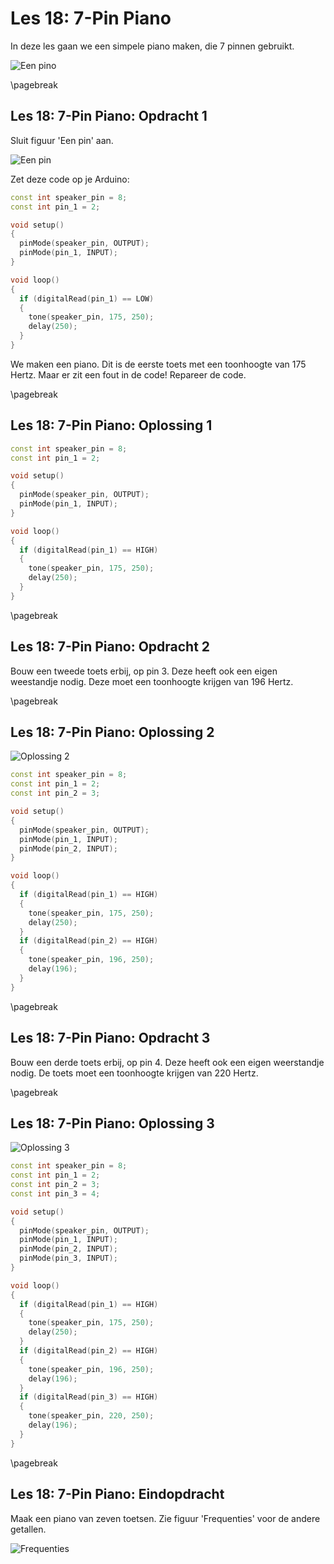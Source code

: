 # Les 18: 7-Pin Piano

In deze les gaan we een simpele piano maken, die 7 pinnen gebruikt.

![Een pino](18_pino.jpg)

\pagebreak

## Les 18: 7-Pin Piano: Opdracht 1

Sluit figuur 'Een pin' aan.

![Een pin](18_7_pin_piano_1.png)

Zet deze code op je Arduino:

```c++
const int speaker_pin = 8;
const int pin_1 = 2;

void setup()
{
  pinMode(speaker_pin, OUTPUT);
  pinMode(pin_1, INPUT);
}

void loop()
{
  if (digitalRead(pin_1) == LOW)
  {
    tone(speaker_pin, 175, 250);
    delay(250);
  }
}
```

We maken een piano. Dit is de eerste toets met een toonhoogte van 175 Hertz.
Maar er zit een fout in de code! Repareer de code.

\pagebreak

## Les 18: 7-Pin Piano: Oplossing 1

```c++
const int speaker_pin = 8;
const int pin_1 = 2;

void setup()
{
  pinMode(speaker_pin, OUTPUT);
  pinMode(pin_1, INPUT);
}

void loop()
{
  if (digitalRead(pin_1) == HIGH)
  {
    tone(speaker_pin, 175, 250);
    delay(250);
  }
}
```

\pagebreak

## Les 18: 7-Pin Piano: Opdracht 2

Bouw een tweede toets erbij, op pin 3. 
Deze heeft ook een eigen weestandje nodig. 
Deze moet een toonhoogte krijgen van 196 Hertz.

\pagebreak

## Les 18: 7-Pin Piano: Oplossing 2

![Oplossing 2](18_7_pin_piano_2.png)

```c++
const int speaker_pin = 8;
const int pin_1 = 2;
const int pin_2 = 3;

void setup()
{
  pinMode(speaker_pin, OUTPUT);
  pinMode(pin_1, INPUT);
  pinMode(pin_2, INPUT);
}

void loop()
{
  if (digitalRead(pin_1) == HIGH)
  {
    tone(speaker_pin, 175, 250);
    delay(250);
  }
  if (digitalRead(pin_2) == HIGH)
  {
    tone(speaker_pin, 196, 250);
    delay(196);
  }
}
```

\pagebreak

## Les 18: 7-Pin Piano: Opdracht 3

Bouw een derde toets erbij, op pin 4. 
Deze heeft ook een eigen weerstandje nodig. 
De toets moet een toonhoogte krijgen van 220 Hertz.

\pagebreak

## Les 18: 7-Pin Piano: Oplossing 3

![Oplossing 3](18_7_pin_piano_3.png)

```c++
const int speaker_pin = 8;
const int pin_1 = 2;
const int pin_2 = 3;
const int pin_3 = 4;

void setup()
{
  pinMode(speaker_pin, OUTPUT);
  pinMode(pin_1, INPUT);
  pinMode(pin_2, INPUT);
  pinMode(pin_3, INPUT);
}

void loop()
{
  if (digitalRead(pin_1) == HIGH)
  {
    tone(speaker_pin, 175, 250);
    delay(250);
  }
  if (digitalRead(pin_2) == HIGH)
  {
    tone(speaker_pin, 196, 250);
    delay(196);
  }
  if (digitalRead(pin_3) == HIGH)
  {
    tone(speaker_pin, 220, 250);
    delay(196);
  }
}
```

\pagebreak

## Les 18: 7-Pin Piano: Eindopdracht

Maak een piano van zeven toetsen. Zie figuur 'Frequenties' voor de andere getallen.

![Frequenties](18_frequenties.png)
